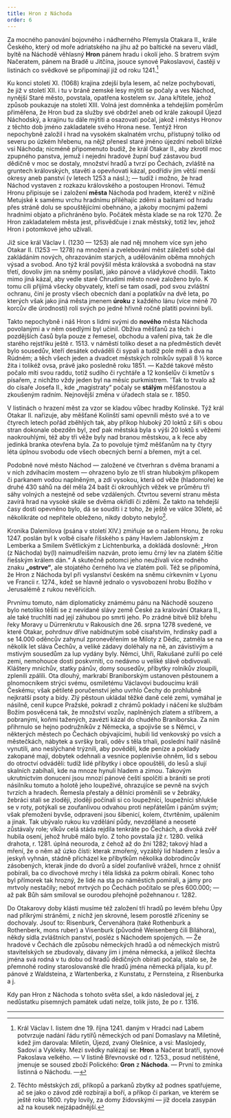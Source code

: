 ```yaml
---
title: Hron z Náchoda
order: 6
---
```

Za mocného panování bojovného i nádherného Přemysla Otakara II., krále Českého,
který od moře adriatského na jihu až po baltické na severu vládl, byltě na Náchodě věhlasný
**Hron** pánem hradu i okolí jeho. S bratrem svým
Načeratem, pánem na Bradě u Jitčína, jsouce synové Pakoslavovi, častěji v listinách co
svědkové se připomínají již od roku 1241.[^12]


Ku konci století XI. (1068) krajina zdejší byla lesem, ač nelze pochybovati, že již v
století XII. i tu v bráně zemské lesy mýtiti se počaly a ves Náchod, nynější Staré město,
povstala, opatřena kostelem sv. Jana křtitele, jehož způsob poukazuje na století XIII. Volná
jest domněnka a tehdejším poměrům přiměřena, že Hron bud za služby své obdržel aneb od
krále zakoupil Újezd Náchodský, a krajinu tu dále mýtiti a osazovati počal, jakož i městys
Hronov z těchto dob jméno zakladatele svého Hrona nese. Tentýž Hron nepochybně založil i
hrad na vysokém skalnatém vrchu, přístupný toliko od severu po úzkém hřebenu, na nějž
přenesl staré jméno újezdní neboli blízké vsi Náchoda; nicméně připomenuto budiž, že král
Otakar II., aby zkrotil moc zpupného panstva, jemuž i nejedni hradové župní buď zástavou
bud dědičně v moc se dostaly, množství hradů a tvrzí po Čechách, zvláště na gruntech
královských, stavěti a opevňovati kázal, podřídiv jim větší menší okresy aneb panství (v
letech 1253 a násl.); — tudíž i možno, že hrad Náchod vystaven z rozkazu královského a
postoupen Hronovi. Témuž Hronu připisuje se i založení **města** Náchoda pod hradem, kteréž
v nížině Metujské k samému vrchu hradnímu přiléhajíc zděmi a baštami od hradu přes stráně
dolu se spouštějícími obehnáno, a jakoby mocnými pažemi hradními objato a přichráněno
bylo. Počátek města klade se na rok 1270. Že Hron zakladatelem města jest, přisvědčuje i znak městský,
totiž lev, jehož Hron i potomkové jeho užívali.

Již sice král Václav I. (1230 — 1253) ale nad něj mnohem více syn jeho Otakar II.
(1253 — 1278) na množení a zvelebování měst záležeti sobě dal zakládáním nových,
ohrazováním starých, a udělováním oběma mnohých výsad a svobod. Ano týž král povýšil
města královská a svobodná na stav třetí, dovoliv jim na sněmy posílati, jako pánové a
vládykové chodili. Takto mimo jiná kázal, aby vedle staré Chrudimi město nové založeno
bylo. K tomu cíli přijímá všecky obyvately, kteří se tam osadí, pod svou zvláštní ochranu, činí
je prosty všech obecních daní a poplatkův na dvě leta, po kterých však jako jiná města
jmenem **úroku** z každého lánu (více méně 70 korcův dle úrodnosti) rolí svých po jedné hřivně
ročně platiti povinni byli.

Takto nepochybně i náš Hron s lidmi svými do **nového** města Náchoda povolanými a
v něm osedlými byl učinil. Obživa měšťanů za těch i pozdějších časů byla pouze z řemesel,
obchodu a vaření piva, tak že dle starého rejstříku ještě r. 1513. v náměstí toliko deset a na
předměstích devět bylo sousedův, kteří desátek odváděli či sypali a tudíž pole měli a dva na
Rúdném; a těch všech jeden a dvadcet městských rolníkův sypali 8 ½ korce žita i tolikéž ovsa,
právě jako posledně roku 1851. — Každé takové město počalo míti svou raddu, totiž sudího či
rychtáře a 12 konšelův či kmetův s písařem, z nichžto vždy jeden byl na měsíc purkmistrem.
'Tak to trvalo až do císaře Josefa II., kde „magistraty“ počaly se **stálým** měšťanostou a
zkoušeným radním. Nejnovější změna v úřadech stala se r. 1850.

V listinách o hrazení měst za vzor se kladou vůbec hradby Kolínské. Týž král
Otakar II. nařizuje, aby měšťané Kolínští sami opevnili město své a to ve čtyrech letech pořád
zběhlých tak, aby příkop hluboký 20 loktů z šíři s obou
stran dokonale obezděn byl, zeď pak městská byla s výši 20 loktů s věžemi naokrouhlými, též
aby tři věže byly nad branou městskou, a k řece aby jedinká branka otevřena byla. Za to
povoluje týmž měšťanům na ty čtyry léta úplnou svobodu ode všech obecných berní a
břemen, mýt a cel.

Podobně nové město Náchod — založené ve čtverhran s dvěma branami a v nich
zdvihacím mostem — ohrazeno bylo ze tří stran hlubokým příkopem či parkanem vodou
naplněným, a zdí vysokou, která od věže (hladomoře) ke druhé 430 sáhů na dél měla 24 bašt
či okrouhlých věžek ve průměru tři sáhy volných a nestejně od sebe vzdálených. Čtvrtou
severní stranu města zavírá hrad na vysoké skále se dvěma okřídlí či zděmi. Že takto na
tehdejší časy dosti opevněno bylo, dá se souditi i z toho, že ještě ve válce 30leté, ač
několikráte od nepřítele obleženo, nikdy dobyto nebylo[^13].

Kronika Dalemilova (psána v století XIV.) zmiňuje se o našem Hronu, že roku 1247.
poslán byl k volbě císaře říšského s pány Havlem Jablonským z Lemberka a Smilem
Světlickým z Lichtenburka, a dokládá doslovně: „Hron (z Náchoda) by(l) naimudřeišim
nazván, proto iemu črný lev na zlatém ščítie řiešským králem dán.“ A skutečně potomci jeho
neužívali více rodného znaku **„ostrve“**, ale stojatého černého lva ve zlatém poli. Též se
připomíná, že Hron z Náchoda byl při vyslanství českém na sněmu církevním v Lyonu ve
Francii r. 1274., kdež se hlavně jednalo o vysvobození hrobu Božího v Jerusalémě z rukou
nevěřících.

Prvnímu tomuto, nám diplomaticky známému pánu na Náchodě souzeno bylo netoliko
těšiti se z nevídané slávy země České za kralování Otakara II., ale také truchliti nad její
záhubou po smrti jeho. Po zrádné bitvě blíž břehu řeky Moravy
u Dürrenkrutu v Rakousích dne 26. srpna 1278 svedené, ve které Otakar, pohrdnuv dříve
nabídnutým sobě císařstvím, hrdinsky padl a se 14.000 oděncův zahynul zpronevěřením se
Miloty z Dědic, zatměla se na několik let sláva Čechův, a veliké zádavy doléhaly na ně, an
závistivým a mstivým sousedům za lup vydány byly. Němci, Uhři, Rakušané zuřili po celé
zemi, nemohouce dosti poskvrniti, co nedávno u veliké slávě obdivovali. Kláštery mnichův,
statky pánův, domy sousedův, příbytky rolníkův zloupili, zplenili zpálili. Ota dlouhý,
markrabí Braniborským ustanoven pěstounem a plnomocníkem strýci svému, osmiletému
Václavovi budoucímu králi Českému; však pětileté poručenství jeho uvrhlo Čechy do
prohlubně nejkratší psoty a bídy. Zlý pěstoun ukládal těžké daně celé zemi, vymáhal je
násilně, cenil kupce Pražské, pokradl z chrámů poklady i náčení ke službám Božím posvěcená
tak, že množství vozův, naplněných zlatem a stříbrem, a pobranými, koňmi tažených, zavézti
kázal do chudého Braniborska. Za ním přihrnulo se hejno podružníkův z Německa, a spojivše
se s Němci, v některých městech po Čechách obývajícími, hubili lid venkovský po vsích a
městečkách, nábytek a svršky brali, oděv s těla trhali, poslední halíř násilně vynutili, ano
neslýchané trýznili, aby pověděli, kde peníze a poklady zakopané mají, dobytek odehnali a
vesnice poplenivše ohněm, lid s sebou do otroctví odváděli: tudíž lidé příbytky i obce
opouštěli, do lesů a slují skalních zabíhali, kde na mnoze hynuli hladem a zimou. Takovým
ukrutnictvím donuceni jsou mnozí pánové čeští spolčiti a brániti se proti násilníku tomuto a
holotě jeho loupeživé, ohrazujíce se pevně na svých tvrzích a hradech. Řemesla přestaly a
dělníci proměnili se v žebráky, žebráci stali se zloději, zloději počínali si co loupežníci,
loupežníci shlukše se v roty, potýkali se zoufanlivou odvahou proti nepřátelům i pánům svým;
však přemoženi byvše, odpraveni jsou šibenicí, kolem, čtvrtěním, upálením a jinak. Tak
ubývalo rukou ku vzdělání půdy, nevzdělané a neoseté zůstávaly role; vlkův celá stáda rejdila tenkráte po
Čechách, a divoká zvěř hubila osení, jehož hrubě málo bylo. Z toho povstala již r. 1280.
veliká drahota, r. 1281. úplná neouroda, z čehož až do žni 1282; takový hlad a mření, že o
něm až úzko čísti: kterak zmořený, vyzáblý lid hladem z lesův a jeskyň vyhnán, stádně
přicházel ke příbytkům několika dobrodincův zásobených, kterak jinde do dvorů a sídel
zoufanlivě vráželi, hrnce z ohnišť pobírali, ba co divochové mrchy i těla lidská za pokrm
obírali. Konec toho byl přímorek tak hrozný, že lidé na sta po náměstích pomírali, a jámy pro
mrtvoly nestačily; neboť mrtvých po Čechách počítalo se přes 600.000; — až pak Bůh sám
smiloval se ourodou přehojně požehnanou r. 1282.

Do Otakarovy doby klásti musíme též založení tří hradů po levém břehu Úpy nad
příkrými stráněmi, z nichž jen skrovné, lesem porostlé zříceniny se dochovaly. Jsouť to:
Risenburk, Červenáhora (také Rothenburk a Rothenberk, mons ruber) a Visenburk (původně
Weisenberg čili Bíláhora), někdy sídla zvláštních panství, posléz s Náchodem spojených. —
Že hradové v Čechách dle způsobu německých hradů a od německých mistrů stavitelských se
zbudovaly, dávany jim i jména německá, a jelikož šlechta jména svá rodná v tu dobu od hradů
dědičných obírati počala, stalo se, že přemnohé rodiny staroslovanské dle hradů jména
německá přijala, ku př. pánové z Waldsteina, z Wartenberka, z Kunstatu, z Pernsteina, z
Risenburka a j.

Kdy pan Hron z Náchoda s tohoto světa sšel, a kdo následoval jej, z nedůstatku
písemných památek udati nelze, tolik jisto, že po r. 1316.

---------------------------------------------------------------------------------------------


[^12]: Král Václav I. listem dne 19. října 1241. daným v Hradci nad Labem potvrzuje nadání řádu rytířů německých
    od paní Domaslavy na Miletíně, kdež jim darovala: Miletín, Újezd, zvaný Olešnice, a vsi: Maslojedy, Sadoví a
    Vykleky. Mezi svědky nalézají se: **Hron** a Načerat bratří, synové Pakoslava velkého. — V listině Břevnovské
    od r. 1253., posud netišténé, jmenuje se soused zboží Polického: **Gron** z **Náchoda**. — První to zmínka listinná
    o Náchodu. —

[^13]: Těchto městských zdí, příkopů a parkanů zbytky až podnes spatřujeme, ač se jako o závod zdě rozbírají a boří,
    a příkop či parkan, ve kterém se ještě roku 1800. ryby lovily, za domy židovskými — jíž docela zasypán až na
    kousek nejzápadnější.






